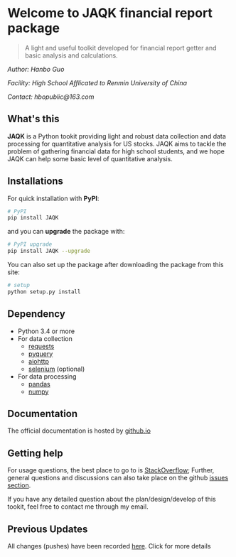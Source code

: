 # Welcome to JAQK financial report package
> A light and useful toolkit developed for financial report getter and basic analysis and calculations.

_Author: Hanbo Guo_

_Facility: High School Afflicated to Renmin University of China_

_Contact: hbopublic@163.com_


## What's this

**JAQK** is a Python tookit providing light and robust data collection and data processing for quantitative analysis for US stocks. JAQK aims to tackle the problem of gathering financial data for high school students, and we hope JAQK can help some basic level of quantitative analysis. 

## Installations
For quick installation with **PyPI**:
```sh
# PyPI 
pip install JAQK
```
and you can **upgrade** the package with:
```sh
# PyPI upgrade
pip install JAQK --upgrade
```
You can also set up the package after downloading the package from this site:
```sh
# setup
python setup.py install
```

## Dependency
- Python 3.4 or more
- For data collection
  - [requests](https://2.python-requests.org//en/master/)
  - [pyquery](https://pyquery.readthedocs.io/en/latest/)
  - [aiohttp](https://aiohttp.readthedocs.io/en/stable/)
  - [selenium](https://selenium-python.readthedocs.io) (optional)
- For data processing
  - [pandas](http://pandas.pydata.org/ "pandas")
  - [numpy](http://www.numpy.org)
  
## Documentation
The official documentation is hosted by [github.io]()
  
## Getting help
For usage questions, the best place to go to is [StackOverflow](https://stackoverflow.com/questions/tagged/JAQK);
Further, general questions and discussions can also take place on the github [issues section](https://github.com/Haannbboo/JAQK/issues).

If you have any detailed question about the plan/design/develop of this tookit, feel free to contact me through my email.

## Previous Updates

All changes (pushes) have been recorded [here](). Click for more details
  
